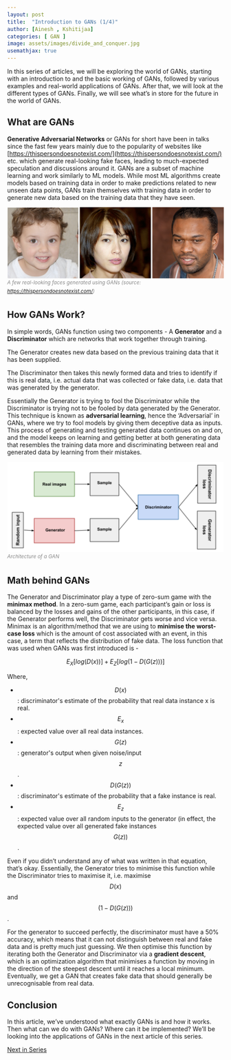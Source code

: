 ```yaml
---
layout: post
title:  "Introduction to GANs (1/4)"
author: [Ainesh , Kshitijaa]
categories: [ GAN ]
image: assets/images/divide_and_conquer.jpg
usemathjax: true
---
```


In this series of articles, we will be exploring the world of GANs, starting with an introduction to and the basic working of GANs, followed by various examples and real-world applications of GANs. After that, we will look at the different types of GANs. Finally, we will see what’s in store for the future in the world of GANs.

## What are GANs

**Generative Adversarial Networks** or GANs for short have been in talks since the fast few years mainly due to the popularity of websites like [https://thispersondoesnotexist.com/](https://thispersondoesnotexist.com/) etc. which generate real-looking fake faces, leading to much-expected speculation and discussions around it. GANs are a subset of machine learning and work similarly to ML models. While most ML algorithms create models based on training data in order to make predictions related to new unseen data points, GANs train themselves with training data in order to generate new data based on the training data that they have seen. 

![](../assets/images/gan.png)
<span style="color: #888"><sup><i>A few real-looking faces generated using GANs (source: https://thispersondoesnotexist.com/)</i></sup></span>

## How GANs Work?

In simple words, GANs function using two components - A **Generator** and a **Discriminator** which are networks that work together through training.

The Generator creates new data based on the previous training data that it has been supplied.

The Discriminator then takes this newly formed data and tries to identify if this is real data, i.e. actual data that was collected or fake data, i.e. data that was generated by the generator.

Essentially the Generator is trying to fool the Discriminator while the Discriminator is trying not to be fooled by data generated by the Generator. This technique is known as **adversarial learning**, hence the ‘Adversarial’ in GANs, where we try to fool models by giving them deceptive data as inputs. This process of generating and testing generated data continues on and on, and the model keeps on learning and getting better at both generating data that resembles the training data more and discriminating between real and generated data by learning from their mistakes.

![](../assets/images/gan2.png)
<span style="color: #888"><sup><i>Architecture of a GAN</i></sup></span>

## Math behind GANs
The Generator and Discriminator play a type of zero-sum game with the **minimax method**. In a zero-sum game, each participant’s gain or loss is balanced by the losses and gains of the other participants, in this case, if the Generator performs well, the Discriminator gets worse and vice versa. Minimax is an algorithm/method that we are using to **minimise the worst-case loss** which is the amount of cost associated with an event, in this case, a term that reflects the distribution of fake data. The loss function that was used when GANs was first introduced is -

$$E_X[log(D(x))] + E_Z[log(1-D(G(z)))]$$

Where,
- $$D(x)$$: discriminator's estimate of the probability that real data instance x is real.
- $$E_x$$: expected value over all real data instances.
- $$G(z)$$: generator's output when given noise/input $$z$$.
- $$D(G(z))$$: discriminator's estimate of the probability that a fake instance is real.
- $$E_z$$: expected value over all random inputs to the generator (in effect, the expected value over all generated fake instances $$G(z))$$.

Even if you didn’t understand any of what was written in that equation, that’s okay. Essentially, the Generator tries to minimise this function while the Discriminator tries to maximise it, i.e. maximise $$D(x)$$ and $$(1-D(G(z)))$$.

For the generator to succeed perfectly, the discriminator must have a 50% accuracy, which means that it can not distinguish between real and fake data and is pretty much just guessing. We then optimise this function by iterating both the Generator and Discriminator via a **gradient descent**, which is an optimization algorithm that minimises a function by moving in the direction of the steepest descent until it reaches a local minimum. Eventually, we get a GAN that creates fake data that should generally be unrecognisable from real data.

## Conclusion
In this article, we’ve understood what exactly GANs is and how it works. Then what can we do with GANs? Where can it be implemented? We’ll be looking into the applications of GANs in the next article of this series.

[Next in Series](https://www.youtube.com/watch?v=dvdT2gQfzqM)
